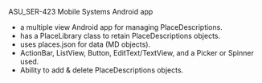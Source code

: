 ASU_SER-423 Mobile Systems Android app

  * a multiple view Android app for managing PlaceDescriptions.
  * has a PlaceLibrary class to retain PlaceDescriptions objects.
  * uses places.json for data (MD objects).
  * ActionBar, ListView, Button, EditText/TextView, and a Picker or Spinner used.
  * Ability to add & delete PlaceDescriptions objects.
